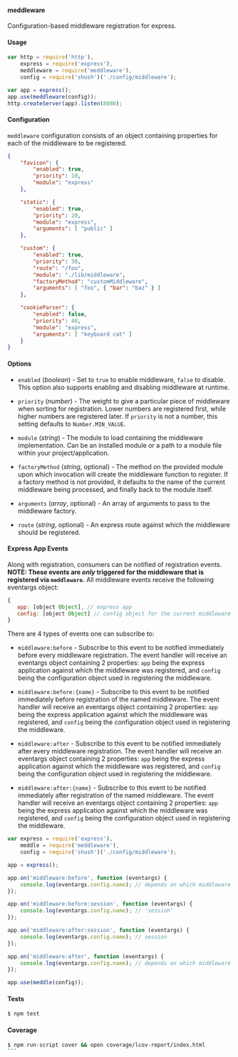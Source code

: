 #### meddleware
Configuration-based middleware registration for express.

#### Usage
```javascript
var http = require('http'),
    express = require('express'),
    meddleware = require('meddleware'),
    config = require('shush')('./config/middleware');

var app = express();
app.use(meddleware(config));
http.createServer(app).listen(8080);

```


#### Configuration
`meddleware` configuration consists of an object containing properties for each of the middleware to be registered.
```json
{
    "favicon": {
        "enabled": true,
        "priority": 10,
        "module": "express"
    },

    "static": {
        "enabled": true,
        "priority": 20,
        "module": "express",
        "arguments": [ "public" ]
    },

    "custom": {
        "enabled": true,
        "priority": 30,
        "route": "/foo",
        "module": "./lib/middleware",
        "factoryMethod": "customMiddleware",
        "arguments": [ "foo", { "bar": "baz" } ]
    },

    "cookieParser": {
        "enabled": false,
        "priority": 40,
        "module": "express",
        "arguments": [ "keyboard cat" ]
    }
}

```

#### Options
- `enabled` (*boolean*) - Set to `true` to enable middleware, `false` to disable. This option also supports enabling and disabling middleware at runtime.

- `priority` (*number*) - The weight to give a particular piece of middleware when sorting for registration. Lower numbers
are registered first, while higher numbers are registered later. If `priority` is not a number, this setting defaults
to `Number.MIN_VALUE`.

- `module` (*string*) - The module to load containing the middleware implementation. Can be an installed module or a path to a module file within your project/application.

- `factoryMethod` (*string*, optional) - The method on the provided module upon which invocation will create the middleware function to register. If a factory method is not provided, it defaults to the name of the current middleware being processed, and finally back to the module itself.

- `arguments` (*array*, optional) - An array of arguments to pass to the middleware factory.

- `route` (*string*, optional) - An express route against which the middleware should be registered.


#### Express App Events
Along with registration, consumers can be notified of registration events. **NOTE: These events are *only* triggered for
the middleware that is registered via `meddleware`.** All middleware events receive the following eventargs object:
```javascript
{
   app: [object Object], // express app
   config: [object Object] // config object for the current middleware
}
```
There are 4 types of events one can subscribe to:

- `middleware:before` - Subscribe to this event to be notified immediately before every middleware registration. The event handler
will receive an eventargs object containing 2 properties: `app` being the express application against which the middleware
was registered, and `config` being the configuration object used in registering the middleware.


- `middleware:before:{name}` - Subscribe to this event to be notified immediately before registration of the named middleware. The event handler
will receive an eventargs object containing 2 properties: `app` being the express application against which the middleware
was registered, and `config` being the configuration object used in registering the middleware.


- `middleware:after` - Subscribe to this event to be notified immediately after every middleware registration. The event handler
will receive an eventargs object containing 2 properties: `app` being the express application against which the middleware
was registered, and `config` being the configuration object used in registering the middleware.


- `middleware:after:{name}` - Subscribe to this event to be notified immediately after registration of the named middleware. The event handler
will receive an eventargs object containing 2 properties: `app` being the express application against which the middleware
was registered, and `config` being the configuration object used in registering the middleware.

```javascript
var express = require('express'),
    meddle = require('meddleware'),
    config = require('shush')('./config/middleware');

app = express();

app.on('middleware:before', function (eventargs) {
    console.log(eventargs.config.name); // depends on which middleware is about to be registered
});

app.on('middleware:before:session', function (eventargs) {
    console.log(eventargs.config.name); // 'session'
});

app.on('middleware:after:session', function (eventargs) {
    console.log(eventargs.config.name); // session
});

app.on('middleware:after', function (eventargs) {
    console.log(eventargs.config.name); // depends on which middleware is about to be registered
});

app.use(meddle(config));
```


#### Tests
```bash
$ npm test
```

#### Coverage
````bash
$ npm run-script cover && open coverage/lcov-report/index.html
```
